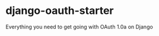 django-oauth-starter
====================

Everything you need to get going with OAuth 1.0a on Django